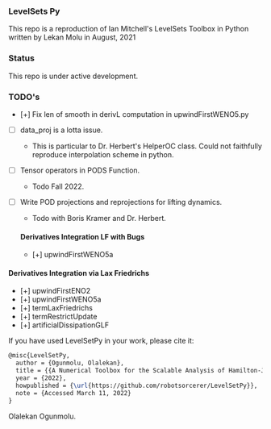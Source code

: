 ### LevelSets Py

This repo is a reproduction of Ian Mitchell's LevelSets Toolbox in Python written by Lekan Molu in August, 2021

### Status

This repo is under active development.

<!-- ### Demos

The [Tests](/Tests) folder contains examples of running basic tests. For example, you can view a demo of the grids creation by running

`python Tests/test_grids.py` -->


### TODO's

- [+] Fix len of smooth in derivL computation in upwindFirstWENO5.py

- [ ] data_proj is a lotta issue.
  - This is particular to Dr. Herbert's HelperOC class. Could not faithfully reproduce interpolation scheme in python.

- [ ] Tensor operators in PODS Function.
  - Todo Fall 2022.

- [ ] Write POD projections and reprojections for lifting dynamics.
  - Todo with Boris Kramer and Dr. Herbert.


  #### Derivatives Integration LF with Bugs
  - [+] upwindFirstWENO5a

#### Derivatives Integration via Lax Friedrichs
- [+] upwindFirstENO2
- [+] upwindFirstWENO5a
- [+] termLaxFriedrichs
- [+] termRestrictUpdate
- [+] artificialDissipationGLF


If you have used LevelSetPy in your work, please cite it:

```tex
@misc{LevelSetPy,
  author = {Ogunmolu, Olalekan},
  title = {{A Numerical Toolbox for the Scalable Analysis of Hamilton-Jacobi PDEs.}},
  year = {2022},
  howpublished = {\url{https://github.com/robotsorcerer/LevelSetPy}},
  note = {Accessed March 11, 2022}
}
```


Olalekan Ogunmolu.